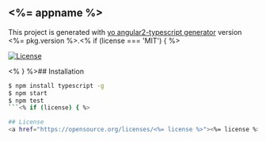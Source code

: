 ## <%= appname %>
This project is generated with [yo angular2-typescript generator](https://github.com/shibbir/generator-angular2-typescript) version <%= pkg.version %>.<% if (license === 'MIT') { %>

[![License](https://img.shields.io/badge/license-MIT-blue.svg)](http://opensource.org/licenses/MIT)

<% } %>## Installation

```bash
$ npm install typescript -g
$ npm start
$ npm test
```<% if (license) { %>

## License
<a href="https://opensource.org/licenses/<%= license %>"><%= license %> License</a><% } %>
